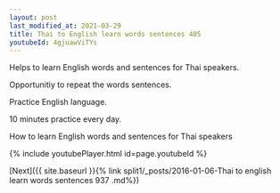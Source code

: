 ```yaml
---
layout: post
last_modified_at: 2021-03-29
title: Thai to English learn words sentences 405 
youtubeId: 4gjuawViTYs
---
```

 
 
Helps to learn English words and sentences for Thai speakers.

Opportunitiy to repeat the words sentences. 

Practice English language. 
 
10 minutes practice every day. 
 
How to learn English words and sentences for Thai speakers 
 
{% include youtubePlayer.html id=page.youtubeId %}
 
 
[Next]({{ site.baseurl }}{% link  split1/_posts/2016-01-06-Thai to english learn words sentences 937 .md%})
 

